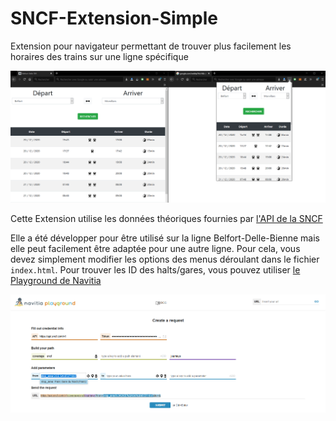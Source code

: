 # SNCF-Extension-Simple 

Extension pour navigateur permettant de trouver plus facilement les horaires des trains sur une ligne spécifique

![Alt text](icons/Screenshots-1.png?raw=true "Capture d'écran de l'extension")

Cette Extension utilise les données théoriques fournies par [l'API de la SNCF](https://www.digital.sncf.com/startup/api)

Elle a été développer pour être utilisé sur la ligne Belfort-Delle-Bienne mais elle peut facilement être adaptée pour une autre ligne.
Pour cela, vous devez simplement modifier les options des menus déroulant dans le fichier `index.html`.
Pour trouver les ID des halts/gares, vous pouvez utiliser [le Playground de Navitia](http://canaltp.github.io/navitia-playground/play.html?request=https%3A%2F%2Fapi.sncf.com%2Fv1%2Fcoverage%2Fsncf%2Fjourneys%3Ffrom%3D%26to%3D%26) 

![Alt text](icons/Screenshots-2.png?raw=true "Capture d'écran du Playground de Navitia")
